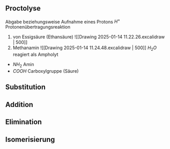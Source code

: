 ## Proctolyse
Abgabe beziehungsweise Aufnahme eines Protons $H^+$ Protonenübertragungsreaktion

1) von Essigsäure (Ethansäure)
![[Drawing 2025-01-14 11.22.26.excalidraw | 500]]
2) Methanamin
![[Drawing 2025-01-14 11.24.48.excalidraw | 500]]
$H_2O$ reagiert als Ampholyt
- $NH_2$     Amin 
- $COOH$ Carboxylgruppe (Säure)

## Substitution
## Addition
## Elimination
## Isomerisierung 
